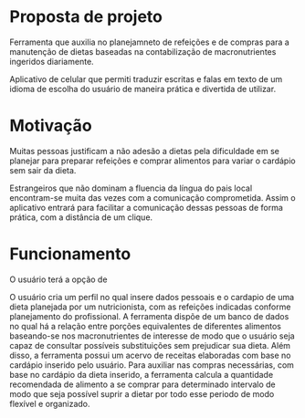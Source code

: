 # **Proposta de projeto** 

Ferramenta que auxilia no planejamneto de refeições e de compras para a manutenção de dietas baseadas na contabilização de macronutrientes ingeridos diariamente. 

Aplicativo de celular que permiti traduzir escritas e falas em texto de um idioma de escolha do usuário de maneira prática e divertida de utilizar.

# **Motivação** 

Muitas pessoas justificam a não adesão a dietas pela dificuldade em se planejar para preparar refeições e comprar alimentos para variar o cardápio sem sair da dieta.

Estrangeiros que não dominam a fluencia da língua do pais local encontram-se muita das vezes com a comunicação comprometida. Assim o aplicativo entrará para facilitar a comunicação dessas pessoas de forma prática, com a distância de um clique.

# **Funcionamento**

O usuário terá a opção de 

O usuário cria um perfil no qual insere dados pessoais e o cardapio de uma dieta planejada por um nutricionista, com as refeições indicadas conforme planejamento do profissional. A ferramenta dispõe de um banco de dados no qual há a relação entre porções equivalentes de diferentes alimentos baseando-se nos macronutrientes de interesse de modo que o usuário seja capaz de consultar possíveis substituições sem prejudicar sua dieta. Além disso, a ferramenta possui um acervo de receitas elaboradas com base no cardápio inserido pelo usuário. Para auxiliar nas compras necessárias, com base no cardápio da dieta inserido, a ferramenta calcula a quantidade recomendada de alimento a se comprar para determinado intervalo de modo que seja possível suprir a dietar por todo esse periodo de modo flexível e organizado.
